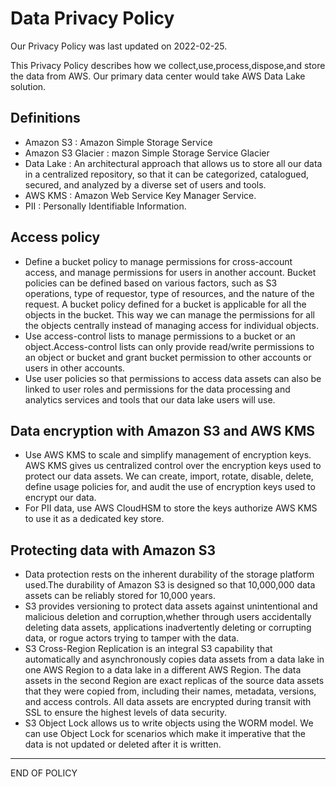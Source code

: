# Data Privacy Policy

Our Privacy Policy was last updated on 2022-02-25.

This Privacy Policy describes how we collect,use,process,dispose,and store the data from AWS. Our primary data center would take AWS Data Lake solution.


## Definitions

- Amazon S3 : Amazon Simple Storage Service 
- Amazon S3 Glacier : mazon Simple Storage Service Glacier 
- Data Lake : An architectural approach that allows us to store all our data in a centralized repository, so that it can be categorized, catalogued, secured, and analyzed by a diverse set of users and tools.
- AWS KMS : Amazon Web Service Key Manager Service.
- PII : Personally Identifiable Information.


## Access policy

-  Define a bucket policy to manage permissions for cross-account access, and manage permissions for users in another account. Bucket policies can be defined based on various factors, such as S3 operations, type of requestor, type of resources, and the nature of the request. A bucket policy defined for a bucket is applicable for all the objects in the bucket. This way we can manage the permissions for all the objects centrally instead of managing access for individual objects. 
-  Use access-control lists to manage permissions to a bucket or an object.Access-control lists can only provide read/write permissions to an object or bucket and grant bucket permission to other accounts or users in other accounts. 
-  Use user policies so that permissions to access data assets can also be linked to user roles and permissions for the data processing and analytics services and tools that our data lake users will use.


## Data encryption with Amazon S3 and AWS KMS

- Use AWS KMS to scale and simplify management of encryption keys. AWS KMS gives us centralized control over the encryption keys used to protect our data assets. We can create, import, rotate, disable, delete, define usage policies for, and audit the use of encryption keys used to encrypt our data. 
- For PII data, use AWS CloudHSM to store the keys authorize AWS KMS to use it as a dedicated key store.


## Protecting data with Amazon S3

- Data protection rests on the inherent durability of the storage platform used.The durability of Amazon S3 is designed so that 10,000,000 data assets can be reliably stored for 10,000 years.
- S3 provides versioning to protect data assets against unintentional and malicious deletion and corruption,whether through users accidentally deleting data assets, applications inadvertently deleting or corrupting data, or rogue actors trying to tamper with the data. 
- S3 Cross-Region Replication is an integral S3 capability that automatically and asynchronously copies data assets from a data lake in one AWS Region to a data lake in a different AWS Region. The data assets in the second Region are exact replicas of the source data assets that they were copied from, including their names, metadata, versions, and access controls. All data assets are encrypted during transit with SSL to ensure the highest levels of data security.
- S3 Object Lock allows us to write objects using the WORM model. We can use Object Lock for scenarios which make it imperative that the data is not updated or deleted after it is written. 


---
END OF POLICY

